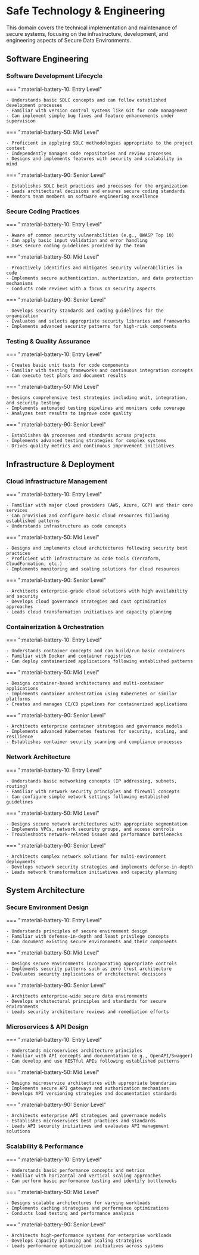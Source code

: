 # Safe Technology & Engineering

This domain covers the technical implementation and maintenance of secure systems, focusing on the infrastructure, development, and engineering aspects of Secure Data Environments.

## Software Engineering

### Software Development Lifecycle

=== ":material-battery-10: Entry Level"

    - Understands basic SDLC concepts and can follow established development processes
    - Familiar with version control systems like Git for code management
    - Can implement simple bug fixes and feature enhancements under supervision

=== ":material-battery-50: Mid Level"

    - Proficient in applying SDLC methodologies appropriate to the project context
    - Independently manages code repositories and review processes
    - Designs and implements features with security and scalability in mind

=== ":material-battery-90: Senior Level"

    - Establishes SDLC best practices and processes for the organization
    - Leads architectural decisions and ensures secure coding standards
    - Mentors team members on software engineering excellence

### Secure Coding Practices

=== ":material-battery-10: Entry Level"

    - Aware of common security vulnerabilities (e.g., OWASP Top 10)
    - Can apply basic input validation and error handling
    - Uses secure coding guidelines provided by the team

=== ":material-battery-50: Mid Level"

    - Proactively identifies and mitigates security vulnerabilities in code
    - Implements secure authentication, authorization, and data protection mechanisms
    - Conducts code reviews with a focus on security aspects

=== ":material-battery-90: Senior Level"

    - Develops security standards and coding guidelines for the organization
    - Evaluates and selects appropriate security libraries and frameworks
    - Implements advanced security patterns for high-risk components

### Testing & Quality Assurance

=== ":material-battery-10: Entry Level"

    - Creates basic unit tests for code components
    - Familiar with testing frameworks and continuous integration concepts
    - Can execute test plans and document results

=== ":material-battery-50: Mid Level"

    - Designs comprehensive test strategies including unit, integration, and security testing
    - Implements automated testing pipelines and monitors code coverage
    - Analyzes test results to improve code quality

=== ":material-battery-90: Senior Level"

    - Establishes QA processes and standards across projects
    - Implements advanced testing strategies for complex systems
    - Drives quality metrics and continuous improvement initiatives

## Infrastructure & Deployment

### Cloud Infrastructure Management

=== ":material-battery-10: Entry Level"

    - Familiar with major cloud providers (AWS, Azure, GCP) and their core services
    - Can provision and configure basic cloud resources following established patterns
    - Understands infrastructure as code concepts

=== ":material-battery-50: Mid Level"

    - Designs and implements cloud architectures following security best practices
    - Proficient with infrastructure as code tools (Terraform, CloudFormation, etc.)
    - Implements monitoring and scaling solutions for cloud resources

=== ":material-battery-90: Senior Level"

    - Architects enterprise-grade cloud solutions with high availability and security
    - Develops cloud governance strategies and cost optimization approaches
    - Leads cloud transformation initiatives and capacity planning

### Containerization & Orchestration

=== ":material-battery-10: Entry Level"

    - Understands container concepts and can build/run basic containers
    - Familiar with Docker and container registries
    - Can deploy containerized applications following established patterns

=== ":material-battery-50: Mid Level"

    - Designs container-based architectures and multi-container applications
    - Implements container orchestration using Kubernetes or similar platforms
    - Creates and manages CI/CD pipelines for containerized applications

=== ":material-battery-90: Senior Level"

    - Architects enterprise container strategies and governance models
    - Implements advanced Kubernetes features for security, scaling, and resilience
    - Establishes container security scanning and compliance processes

### Network Architecture

=== ":material-battery-10: Entry Level"

    - Understands basic networking concepts (IP addressing, subnets, routing)
    - Familiar with network security principles and firewall concepts
    - Can configure simple network settings following established guidelines

=== ":material-battery-50: Mid Level"

    - Designs secure network architectures with appropriate segmentation
    - Implements VPCs, network security groups, and access controls
    - Troubleshoots network-related issues and performance bottlenecks

=== ":material-battery-90: Senior Level"

    - Architects complex network solutions for multi-environment deployments
    - Develops network security strategies and implements defense-in-depth
    - Leads network transformation initiatives and capacity planning

## System Architecture

### Secure Environment Design

=== ":material-battery-10: Entry Level"

    - Understands principles of secure environment design
    - Familiar with defense-in-depth and least privilege concepts
    - Can document existing secure environments and their components

=== ":material-battery-50: Mid Level"

    - Designs secure environments incorporating appropriate controls
    - Implements security patterns such as zero trust architecture
    - Evaluates security implications of architectural decisions

=== ":material-battery-90: Senior Level"

    - Architects enterprise-wide secure data environments
    - Develops architectural principles and standards for secure environments
    - Leads security architecture reviews and remediation efforts

### Microservices & API Design

=== ":material-battery-10: Entry Level"

    - Understands microservices architecture principles
    - Familiar with API concepts and documentation (e.g., OpenAPI/Swagger)
    - Can develop and use RESTful APIs following established patterns

=== ":material-battery-50: Mid Level"

    - Designs microservice architectures with appropriate boundaries
    - Implements secure API gateways and authorization mechanisms
    - Develops API versioning strategies and documentation standards

=== ":material-battery-90: Senior Level"

    - Architects enterprise API strategies and governance models
    - Establishes microservices best practices and standards
    - Leads API security initiatives and evaluates API management solutions

### Scalability & Performance

=== ":material-battery-10: Entry Level"

    - Understands basic performance concepts and metrics
    - Familiar with horizontal and vertical scaling approaches
    - Can perform basic performance testing and identify bottlenecks

=== ":material-battery-50: Mid Level"

    - Designs scalable architectures for varying workloads
    - Implements caching strategies and performance optimizations
    - Conducts load testing and performance analysis

=== ":material-battery-90: Senior Level"

    - Architects high-performance systems for enterprise workloads
    - Develops capacity planning and scaling strategies
    - Leads performance optimization initiatives across systems
